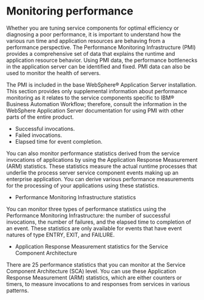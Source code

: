 <!-- image -->

# Monitoring performance

Whether you are tuning service components for optimal efficiency or diagnosing a poor
performance, it is important to understand how the various run time and application resources are
behaving from a performance perspective. The Performance Monitoring Infrastructure (PMI) provides a
comprehensive set of data that explains the runtime and application resource behavior. Using PMI
data, the performance bottlenecks in the application server can be identified and fixed. PMI data
can also be used to monitor the health of servers.

The PMI is included in the base WebSphere® Application
Server
installation. This section provides only supplemental information about performance monitoring as it
relates to the service components specific to IBM® Business Automation Workflow; therefore, consult the information in the
WebSphere Application
Server documentation for using PMI with other
parts of the entire product.

- Successful invocations.
- Failed invocations.
- Elapsed time for event completion.

You can also monitor performance statistics derived from the service invocations of applications
by using the Application Response Measurement (ARM) statistics. These statistics measure the actual
runtime processes that underlie the process server service component events making up an enterprise
application. You can derive various performance measurements for the processing of your applications
using these statistics.

- Performance Monitoring Infrastructure statistics

You can monitor three types of performance statistics using the Performance Monitoring Infrastructure: the number of successful invocations, the number of failures, and the elapsed time to completion of an event. These statistics are only available for events that have event natures of type ENTRY, EXIT, and FAILURE.
- Application Response Measurement statistics for the Service Component Architecture

There are 25 performance statistics that you can monitor at the Service Component Architecture (SCA) level. You can use these Application Response Measurement (ARM) statistics, which are either counters or timers, to measure invocations to and responses from services in various patterns.